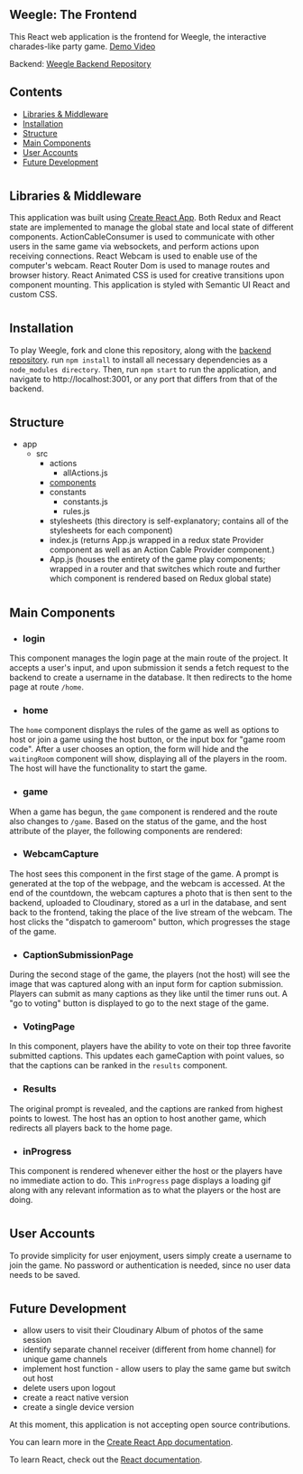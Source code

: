 ## Weegle: The Frontend

This React web application is the frontend for Weegle, the interactive charades-like party game. <a href=https://vimeo.com/329654271>Demo Video</a>

Backend: [Weegle Backend Repository](https://github.com/lumrachele/final-project-back-end)

<h2>Contents</h2>

* [Libraries & Middleware](#libraries-&-middleware)
* [Installation](#installation)
* [Structure](#structure)
* [Main Components](#main-components)
* [User Accounts](#user-accounts)
* [Future Development](#future-development)


# <h2>Libraries & Middleware</h2>
This application was built using [Create React App](https://github.com/facebook/create-react-app). Both Redux and React state are implemented to manage the global state and local state of different components. ActionCableConsumer is used to communicate with other users in the same game via websockets, and perform actions upon receiving connections. React Webcam is used to enable use of the computer's webcam. React Router Dom is used to manage routes and browser history. React Animated CSS is used for creative transitions upon component mounting. This application is styled with Semantic UI React and custom CSS. 

# <h2>Installation</h2>
To play Weegle, fork and clone this repository, along with the [backend repository](https://github.com/lumrachele/final-project-back-end). run ```npm install``` to install all necessary dependencies as a ```node_modules directory```. Then, run ```npm start``` to run the application, and navigate to http://localhost:3001, or any port that differs from that of the backend.

# <h2>Structure</h2>

- app
  - src
    - actions
      - allActions.js
    - [components](#main-components)
    - constants
      - constants.js
      - rules.js
    - stylesheets (this directory is self-explanatory; contains all of the stylesheets for each component)
    - index.js (returns App.js wrapped in a redux state Provider component as well as an Action Cable Provider component.)
    - App.js (houses the entirety of the game play components; wrapped in a router and that switches which route and further which component is rendered based on Redux global state)
    


# <h2>Main Components</h2>

- <h3>login</h3>
This component manages the login page at the main route of the project. It accepts a user's input, and upon submission it sends a fetch request to the backend to create a username in the database. It then redirects to the home page at route ```/home```.

- <h3>home</h3>
 The ```home``` component displays the rules of the game as well as options to host or join a game using the host button, or the input box for "game room code". After a user chooses an option, the form will hide and the ```waitingRoom``` component will show, displaying all of the players in the room. The host will have the functionality to start the game.

- <h3>game</h3>
When a game has begun, the ```game``` component is rendered and the route also changes to ```/game```. Based on the status of the game, and the host attribute of the player, the following components are rendered:

  - <h3>WebcamCapture</h3>
  The host sees this component in the first stage of the game. A prompt is generated at the top of the webpage, and the webcam is accessed. At the end of the countdown, the webcam captures a photo that is then sent to the backend, uploaded to Cloudinary, stored as a url in the database, and sent back to the frontend, taking the place of the live stream of the webcam. The host clicks the "dispatch to gameroom" button, which progresses the stage of the game.

  - <h3>CaptionSubmissionPage</h3>
  During the second stage of the game, the players (not the host) will see the image that was captured along with an input form for caption submission. Players can submit as many captions as they like until the timer runs out. A "go to voting" button is displayed to go to the next stage of the game.

  - <h3>VotingPage</h3>
  In this component, players have the ability to vote on their top three favorite submitted captions. This updates each gameCaption with point values, so that the captions can be ranked in the ```results``` component.

  - <h3>Results</h3>
  The original prompt is revealed, and the captions are ranked from highest points to lowest. The host has an option to host another game, which redirects all players back to the home page.

  - <h3>inProgress</h3>
  This component is rendered whenever either the host or the players have no immediate action to do. This ```inProgress``` page displays a loading gif along with any relevant information as to what the players or the host are doing.

# <h2>User Accounts</h2>
To provide simplicity for user enjoyment, users simply create a username to join the game. No password or authentication is needed, since no user data needs to be saved.

# <h2>Future Development</h2>
- allow users to visit their Cloudinary Album of photos of the same session
- identify separate channel receiver (different from home channel) for unique game channels
- implement host function - allow users to play the same game but switch out host
- delete users upon logout
- create a react native version
- create a single device version

At this moment, this application is not accepting open source contributions.


You can learn more in the [Create React App documentation](https://facebook.github.io/create-react-app/docs/getting-started).

To learn React, check out the [React documentation](https://reactjs.org/).

